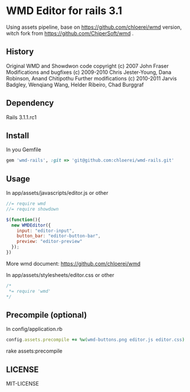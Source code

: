 # WMD Editor for rails 3.1

Using assets pipeline, base on https://github.com/chloerei/wmd version, witch fork from https://github.com/ChiperSoft/wmd .

## History

Original WMD and Showdwon code copyright (c) 2007 John Fraser
Modifications and bugfixes (c) 2009-2010 Chris Jester-Young, Dana Robinson, Anand Chitipothu
Further modifications (c) 2010-2011 Jarvis Badgley, Wenqiang Wang, Helder Ribeiro, Chad Burggraf

## Dependency

Rails 3.1.1.rc1

## Install

In you Gemfile

```ruby
gem 'wmd-rails', :git => 'git@github.com:chloerei/wmd-rails.git'
```

## Usage

In app/assets/javascripts/editor.js or other

```javascript
//= require wmd
//= require showdown

$(function(){
  new WMDEditor({
    input: "editor-input",
    button_bar: "editor-button-bar",
    preview: "editor-preview"
  });
})
```

More wmd document: https://github.com/chloerei/wmd

In app/assets/stylesheets/editor.css or other

```css
/*
 *= require 'wmd'
*/
```

## Precompile (optional)

In config/application.rb

```ruby
config.assets.precompile += %w(wmd-buttons.png editor.js editor.css)
```

rake assets:precompile

## LICENSE

MIT-LICENSE
